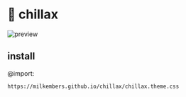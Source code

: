 # 🧋 chillax

![preview](https://milkembers.github.io/chillax/assets/preview.png)

## install

@import:

```
https://milkembers.github.io/chillax/chillax.theme.css
```
